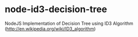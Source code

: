 node-id3-decision-tree
======================

NodeJS Implementation of Decision Tree using ID3 Algorithm (http://en.wikipedia.org/wiki/ID3_algorithm)
